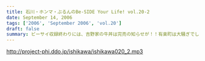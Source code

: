 ```yaml
---
title: 石川・ホンマ・ぶるんのBe-SIDE Your Life! vol.20-2
date: September 14, 2006
tags: ['2006', 'September 2006', 'vol.20']
draft: false
summary: ビーサイ収録終わりには、吉野家の牛丼は完売の知らせが！！有楽町は大騒ぎでしたよ！！（その近くで収録をやってるのですよ〜〜〜）石川サンのしゃべくりがかなりつっぱしている感じがありますがその理由は来週の収録で明かになりますのでそちらもオタノシミニ・・・ＮＡＭＡＥ
---
```


http://project-phi.ddo.jp/ishikawa/ishikawa020_2.mp3